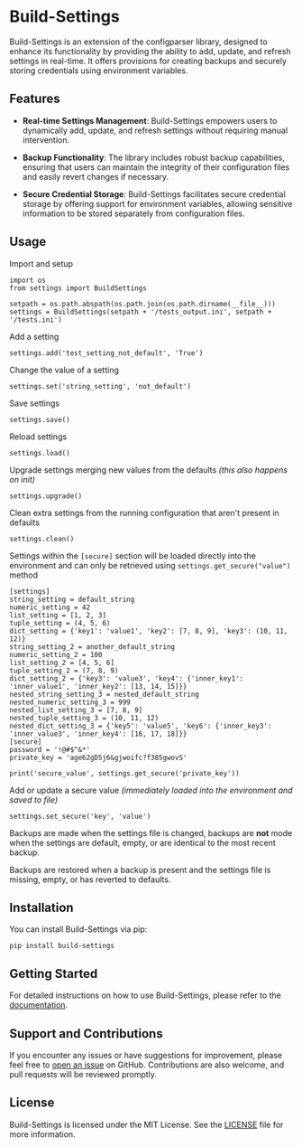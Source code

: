 # Build-Settings

Build-Settings is an extension of the configparser library, designed to enhance its functionality by providing the ability to add, update, and refresh settings in real-time. It offers provisions for creating backups and securely storing credentials using environment variables.

## Features

- **Real-time Settings Management**: Build-Settings empowers users to dynamically add, update, and refresh settings without requiring manual intervention.
  
- **Backup Functionality**: The library includes robust backup capabilities, ensuring that users can maintain the integrity of their configuration files and easily revert changes if necessary.

- **Secure Credential Storage**: Build-Settings facilitates secure credential storage by offering support for environment variables, allowing sensitive information to be stored separately from configuration files.

## Usage

Import and setup
```
import os
from settings import BuildSettings

setpath = os.path.abspath(os.path.join(os.path.dirname(__file__)))
settings = BuildSettings(setpath + '/tests_output.ini', setpath + '/tests.ini')
```
Add a setting
```
settings.add('test_setting_not_default', 'True')
```
Change the value of a setting
```
settings.set('string_setting', 'not_default')
```
Save settings
```
settings.save()
```
Reload settings
```
settings.load()
```
Upgrade settings merging new values from the defaults
*(this also happens on init)*
```
settings.upgrade()
```
Clean extra settings from the running configuration that aren't present in defaults
```
settings.clean()
```
Settings within the `[secure]` section will be loaded directly into the environment and can only be retrieved using 
`settings.get_secure("value")` method
```
[settings]
string_setting = default_string
numeric_setting = 42
list_setting = [1, 2, 3]
tuple_setting = (4, 5, 6)
dict_setting = {'key1': 'value1', 'key2': [7, 8, 9], 'key3': (10, 11, 12)}
string_setting_2 = another_default_string
numeric_setting_2 = 100
list_setting_2 = [4, 5, 6]
tuple_setting_2 = (7, 8, 9)
dict_setting_2 = {'key3': 'value3', 'key4': {'inner_key1': 'inner_value1', 'inner_key2': [13, 14, 15]}}
nested_string_setting_3 = nested_default_string
nested_numeric_setting_3 = 999
nested_list_setting_3 = [7, 8, 9]
nested_tuple_setting_3 = (10, 11, 12)
nested_dict_setting_3 = {'key5': 'value5', 'key6': {'inner_key3': 'inner_value3', 'inner_key4': [16, 17, 18]}}
[secure]
password = '!@#$^&*'
private_key = 'age62gD5j6&gjwoifc?f385gwovS'
```
```
print('secure_value', settings.get_secure('private_key'))
```
Add or update a secure value *(immediately loaded into the environment and saved to file)*
```
settings.set_secure('key', 'value')
```
Backups are made when the settings file is changed, backups are **not** mode when the settings are default,
empty, or are identical to the most recent backup.

Backups are restored when a backup is present and the settings file is missing, empty, or has reverted to defaults.
## Installation

You can install Build-Settings via pip:
```
pip install build-settings
```
## Getting Started

For detailed instructions on how to use Build-Settings, please refer to the [documentation](https://github.com/manbehindthemadness/build-settings).

## Support and Contributions

If you encounter any issues or have suggestions for improvement, please feel free to [open an issue](https://github.com/manbehindthemadness/build-settings/issues) on GitHub. Contributions are also welcome, and pull requests will be reviewed promptly.

## License

Build-Settings is licensed under the MIT License. See the [LICENSE](https://github.com/manbehindthemadness/build-settings/blob/main/LICENSE) file for more information.

